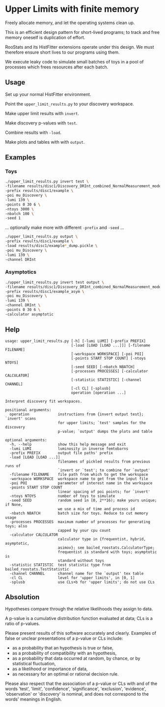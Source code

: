 # Upper Limits with finite memory

Freely allocate memory, and let the operating systems clean up.

This is an efficient design pattern for short-lived programs;
to track and free memory oneself is duplication of effort.

RooStats and its HistFitter extensions operate under this design.
We must therefore ensure short lives to our programs using them.

We execute leaky code to simulate small batches of toys in a
pool of processes which frees resources after each batch.


## Usage

Set up your normal HistFitter environment.

Point the `upper_limit_results.py` to your discovery workspace.

Make upper limit results with `invert`.

Make discovery p-values with `test`.

Combine results with `-load`.

Make plots and tables with with `output`.


## Examples

### Toys
```bash
./upper_limit_results.py invert test \
-filename results/disc1/Discovery_DRInt_combined_NormalMeasurement_model.root \
-prefix results/disc1/example \
-poi mu_Discovery \
-lumi 139 \
-points 0 30 6 \
-ntoys 3000 \
-nbatch 100 \
-seed 1
```

... optionally make more with different `-prefix` and `-seed` ...

```bash
./upper_limit_results.py output \
-prefix results/disc1/example \
-load results/disc1/example*_dump.pickle \
-poi mu_Discovery \
-lumi 139 \
-channel DRInt
```

### Asymptotics
```bash
./upper_limit_results.py invert test output \
-filename results/disc1/Discovery_DRInt_combined_NormalMeasurement_model.root \
-prefix results/disc1/example_asym \
-poi mu_Discovery \
-lumi 139 \
-channel DRInt \
-points 0 30 6 \
-calculator asymptotic
```


## Help
```
usage: upper_limit_results.py [-h] [-lumi LUMI] [-prefix PREFIX]
                              [-load [LOAD [LOAD ...]]] [-filename FILENAME]
                              [-workspace WORKSPACE] [-poi POI]
                              [-points START STOP COUNT] [-ntoys NTOYS]
                              [-seed SEED] [-nbatch NBATCH]
                              [-processes PROCESSES] [-calculator CALCULATOR]
                              [-statistic STATISTIC] [-channel CHANNEL]
                              [-cl CL] [-splusb]
                              operation [operation ...]

Interpret discovery fit workspaces.

positional arguments:
  operation             instructions from {invert output test}; `invert' scans
                        for upper limits; `test' samples for the discovery
                        p-value; `output' dumps the plots and table

optional arguments:
  -h, --help            show this help message and exit
  -lumi LUMI            luminosity in inverse femtobarns
  -prefix PREFIX        output file paths' prefix
  -load [LOAD [LOAD ...]]
                        filenames of pickled results from previous runs of
                        `invert or `test'; to combine for `output'
  -filename FILENAME    file path from which to get the workspace
  -workspace WORKSPACE  workspace name to get from the input file
  -poi POI              parameter of interest name in the workspace
  -points START STOP COUNT
                        linear spacing of poi points; for `invert'
  -ntoys NTOYS          number of toys to simulate
  -seed SEED            random seed in [0, 2**16); make yours unique; if None,
                        we use a mix of time and process id
  -nbatch NBATCH        batch size for toys. Reduce to cut memory usage
  -processes PROCESSES  maximum number of processes for generating toys; also
                        capped by your cpu count
  -calculator CALCULATOR
                        calculator type in {frequentist, hybrid, asymptotic,
                        asimov}; see bailed_roostats.CalculatorType;
                        frequentist is standard with toys; asymptotic is
                        standard without toys
  -statistic STATISTIC  test statistic type from bailed_roostats.TestStatistic
  -channel CHANNEL      channel name for the `output' tex table
  -cl CL                level for 'upper limits', in [0, 1]
  -splusb               use CLs+b for 'upper limits'; do not use CLs
```


## Absolution

Hypotheses compare through the relative likelihoods they assign to data.

A p-value is a cumulative distribution function evaluated at data; CLs is a
ratio of p-values.

Please present results of this software accurately and clearly.
Examples of false or unclear presentations of a p-value or CLs include:

 - as a probability that an hypothesis is true or false,
 - as a probability of compatibility with an hypothesis,
 - as a probability that data occurred at random, by chance, or by
   statistical fluctuation,
 - as a likelihood or importance of data,
 - as necessary for an optimal or rational decision rule.

Please also respect that the association of a p-value or CLs with and of the
words 'test', 'limit', 'confidence', 'significance', 'exclusion', 'evidence',
'observation' or 'discovery' is nominal, and does not correspond to the words'
meanings in English.

